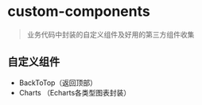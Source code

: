 # custom-components
> 业务代码中封装的自定义组件及好用的第三方组件收集

## 自定义组件
- BackToTop（返回顶部）
- Charts （Echarts各类型图表封装）
